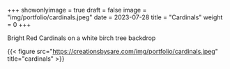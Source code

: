 +++
showonlyimage = true
draft = false
image = "img/portfolio/cardinals.jpeg"
date = 2023-07-28
title = "Cardinals"
weight = 0
+++

Bright Red Cardinals on a white birch tree backdrop

<!--more-->
{{< figure src="https://creationsbysare.com/img/portfolio/cardinals.jpeg" title="cardinals" >}}
